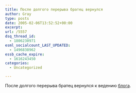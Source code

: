 ```yaml
---
title: После долгого перерыва братец вернулся
author: Gray
type: posts
date: 2005-02-06T13:52:52+00:00
excerpt:
url: /5557
dsq_thread_id:
  - 1806230971
esml_socialcount_LAST_UPDATED:
  - 1496838962
essb_cache_expire:
  - 1616243450
categories:
  - Uncategorized

---
```








После долгого перерыва братец вернулся к ведению <a href="http://www.aleks.com.ua/" target="_blank">блога</a>.